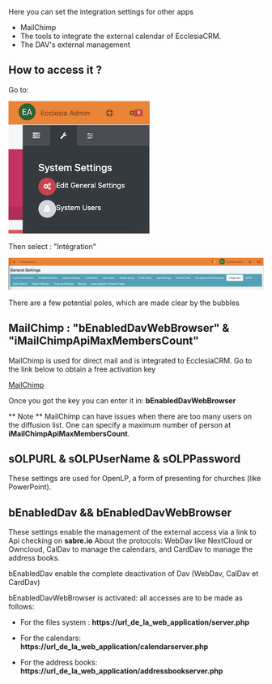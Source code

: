 Here you can set the integration settings for other apps

- MailChimp
- The tools to integrate the external calendar of EcclesiaCRM.
- The DAV's external management


## How to access it ?

Go to:

![Screenshot](../../../img/settings/settings1.png)

Then select : "Intégration"

![Screenshot](../../../img/settings/settings2.png)

There are a few potential poles, which are made clear by the bubbles

## MailChimp : "bEnabledDavWebBrowser" & "iMailChimpApiMaxMembersCount"

MailChimp is used for direct mail and is integrated to EcclesiaCRM. Go to the link below to obtain a free activation key

[MailChimp](https://mailchimp.com)

Once you got the key you can enter it in: **bEnabledDavWebBrowser**


** Note ** MailChimp can have issues when there are too many users on the diffusion list. One can specify a maximum number of person at **iMailChimpApiMaxMembersCount**.

## sOLPURL & sOLPUserName & sOLPPassword

These settings are used for OpenLP, a form of presenting for churches (like PowerPoint).

## bEnabledDav && bEnabledDavWebBrowser

These settings enable the management of the external access via a link to Api checking on **sabre.io**
About the protocols: WebDav like NextCloud or Owncloud, CalDav to manage the calendars, and CardDav to manage the address books.

bEnabledDav enable the complete deactivation of  Dav (WebDav, CalDav et CardDav)

bEnabledDavWebBrowser is activated: all accesses are to be made as follows:

- For the files system  : **https://url_de_la_web_application/server.php**

- For the calendars: **https://url_de_la_web_application/calendarserver.php**

- For the address books: **https://url_de_la_web_application/addressbookserver.php**

